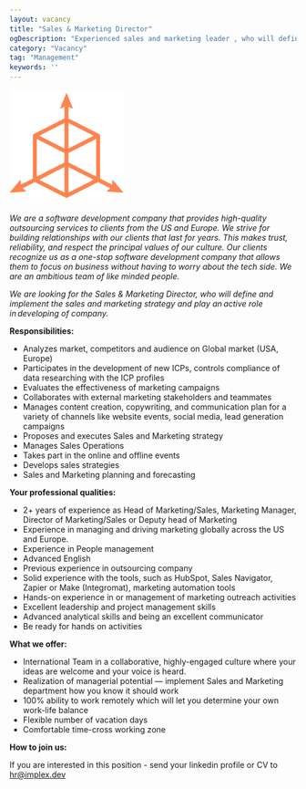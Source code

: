 ```yaml
---
layout: vacancy
title: "Sales & Marketing Director"
ogDescription: "Experienced sales and marketing leader , who will define and implement the marketing strategy and drive sales processes"
category: "Vacancy"
tag: "Management"
keywords: ''
---
```

![](/assets/img/vacancy/implex.png)

*We are a software development company that provides high-quality outsourcing services to clients from the US and Europe. We strive for building relationships with our clients that last for years. This makes trust, reliability, and respect the principal values of our culture. Our clients recognize us as a one-stop software development company that allows them to focus on business without having to worry about the tech side. We are an ambitious team of like minded people.*

*We are looking for the Sales & Marketing Director, who will define and implement the sales and marketing strategy and play an active role in developing of company.*

**Responsibilities:**

- Analyzes market, competitors and audience on Global market (USA, Europe)
- Participates in the development of new ICPs, controls compliance of data researching with the ICP profiles
- Evaluates the effectiveness of marketing campaigns
- Collaborates with external marketing stakeholders and teammates
- Manages content creation, copywriting, and communication plan for a variety of channels like website events, social media, lead generation campaigns
- Proposes and executes Sales and Marketing strategy
- Manages Sales Operations
- Takes part in the online and offline events
- Develops sales strategies
- Sales and Marketing planning and forecasting

**Your professional qualities:**

- 2+ years of experience as Head of Marketing/Sales,  Marketing Manager, Director of Marketing/Sales or Deputy head of Marketing
- Experience in managing and driving marketing globally across the US and Europe.
- Experience in People management
- Advanced English
- Previous experience in outsourcing company
- Solid experience with the tools, such as HubSpot, Sales Navigator, Zapier or Make (Integromat), marketing automation tools
- Hands-on experience in or management of marketing outreach activities
- Excellent leadership and project management skills
- Advanced analytical skills and being an excellent communicator
- Be ready for hands on activities

**What we offer:**

- International Team in a collaborative, highly-engaged culture where your ideas are welcome and your voice is heard.
- Realization of managerial potential — implement Sales and Marketing department how you know it should work
- 100% ability to work remotely which will let you determine your own work-life balance
- Flexible number of vacation days
- Comfortable time-cross working zone

**How to join us:**

If you are interested in this position - send your linkedin profile or CV to [hr@implex.dev](mailto:hr@implex.dev)
